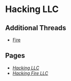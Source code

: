 # Hacking LLC

## Additional Threads
* [Fire](../4600f5428c565ecca115300af1b5b9bf6a6a45223dc7a8624348e20e6723e4c4.md)

## Pages
* [*Hacking* *LLC*](../../memory/1d2c8a62-92f9-41c9-be94-a8bf17628b4c.md)
* [*Hacking* *Fire* *LLC*](../../memory/3105d625-ff45-4a9b-b6a2-7ad8da655882.md)
